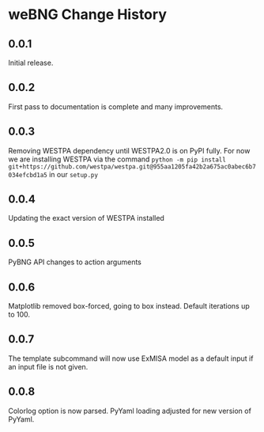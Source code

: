 # weBNG Change History

## 0.0.1

Initial release.

## 0.0.2

First pass to documentation is complete and many improvements. 

## 0.0.3
Removing WESTPA dependency until WESTPA2.0 is on PyPI fully. For now we are installing WESTPA via the command `python -m pip install git+https://github.com/westpa/westpa.git@955aa1205fa42b2a675ac0abec6b7034efcbd1a5` in our `setup.py`

## 0.0.4
Updating the exact version of WESTPA installed

## 0.0.5
PyBNG API changes to action arguments

## 0.0.6
Matplotlib removed box-forced, going to box instead. Default iterations up to 100. 

## 0.0.7
The template subcommand will now use ExMISA model as a default input if an input file is not given. 

## 0.0.8
Colorlog option is now parsed. PyYaml loading adjusted for new version of PyYaml.